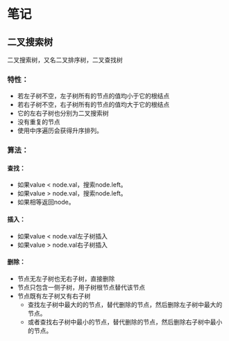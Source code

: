# 笔记

## 二叉搜索树

二叉搜索树，又名二叉排序树，二叉查找树 

### 特性：

- 若左子树不空，左子树所有的节点的值均小于它的根结点
- 若右子树不空，右子树所有的节点的值均大于它的根结点
- 它的左右子树也分别为二叉搜索树
- 没有重复的节点
- 使用中序遍历会获得升序排列。

### 算法：
#### 查找：
- 如果value < node.val，搜索node.left。
- 如果value > node.val，搜索node.left。
- 如果相等返回node。
#### 插入：
- 如果value < node.val左子树插入
- 如果value > node.val右子树插入
#### 删除：
- 节点无左子树也无右子树，直接删除
- 节点只包含一侧子树，用子树根节点替代该节点
- 节点既有左子树又有右子树
    - 查找左子树中最大的的节点，替代删除的节点，然后删除左子树中最大的节点。
    - 或者查找右子树中最小的节点，替代删除的节点，然后删除右子树中最小的节点。
